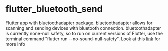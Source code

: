 # flutter_bluetooth_send

Flutter app with bluetoothadapter package. bluetoothadapter allows for scanning and sending devices with bluetooth connection. bluetoothadapter is currently none-null safety, so to run on current versions of Flutter, use the terminal command "flutter run --no-sound-null-safety". Look at this [link](https://pub.dev/packages/bluetoothadapter) for more info

